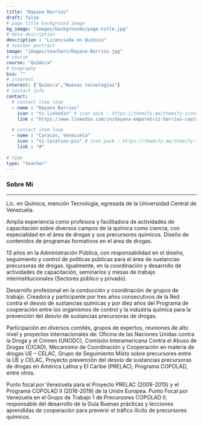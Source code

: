 ```yaml
---
title: "Dayana Barrios"
draft: false
# page title background image
bg_image: "images/backgrounds/page-title.jpg"
# meta description
description : "Licenciada en Química"
# teacher portrait
image: "images/teachers/Dayana-Barrios.jpg"
# course
course: "Química"
# biography
bio: ""
# interest
interest: ["Química","Nuevas tecnologías"]
# contact info
contact:
  # contact item loop
  - name : "Dayana Barrios"
    icon : "ti-linkedin" # icon pack : https://themify.me/themify-icons
    link : "https://www.linkedin.com/in/dayana-emperatriz-barrios-castro-92b228204"

  # contact item loop
  - name : "Caracas, Venezuela"
    icon : "ti-location-pin" # icon pack : https://themify.me/themify-icons
    link : "#"

# type
type: "teacher"
---
```


### Sobre Mi
------------

Lic. en Química, mención Tecnología, egresada de la Universidad Central de Venezuela.

Amplia experiencia como profesora y facilitadora de actividades de capacitación sobre diversos campos de la química como ciencia, con especialidad en el área de drogas y sus precursores químicos. Diseño de contenidos de programas formativos en el área de drogas.

13 años en la Administración Pública, con responsabilidad en el diseño, seguimiento y control de políticas públicas para el área de sustancias precursoras de drogas. Igualmente, en la coordinación y desarrollo de actividades de capacitación, seminarios y mesas de trabajo interinstitucionales (Sectores público y privado).

Desarrollo profesional en la conducción y coordinación de grupos de trabajo. Creadora y participante por tres años consecutivos de la Red contra el desvío de sustancias químicas y por diez años del Programa de cooperación entre los organismos de control y la industria química para la prevención del desvío de sustancias precursoras de drogas.

Participación en diversos comités, grupos de expertos, reuniones de alto nivel y proyectos internacionales de: Oficina de las Naciones Unidas contra la Droga y el Crimen (UNODC), Comisión Interamericana Contra el Abuso de Drogas (CICAD), Mecanismo de Coordinación y Cooperación en materia de drogas UE – CELAC, Grupo de Seguimiento Mixto sobre precursores entre la UE y CELAC, Proyecto prevención del desvío de sustancias precursoras de drogas en América Latina y El Caribe (PRELAC), Programa COPOLAD, entre otros.

Punto focal por Venezuela para el Proyecto PRELAC (2009-2015) y el Programa COPOLAD II (2016-2019) de la Unión Europea. Punto Focal por Venezuela en el Grupo de Trabajo 1 de Precursores COPOLAD II, responsable del desarrollo de la Guía Buenas prácticas y lecciones aprendidas de cooperación para prevenir el tráfico ilícito de precursores químicos.